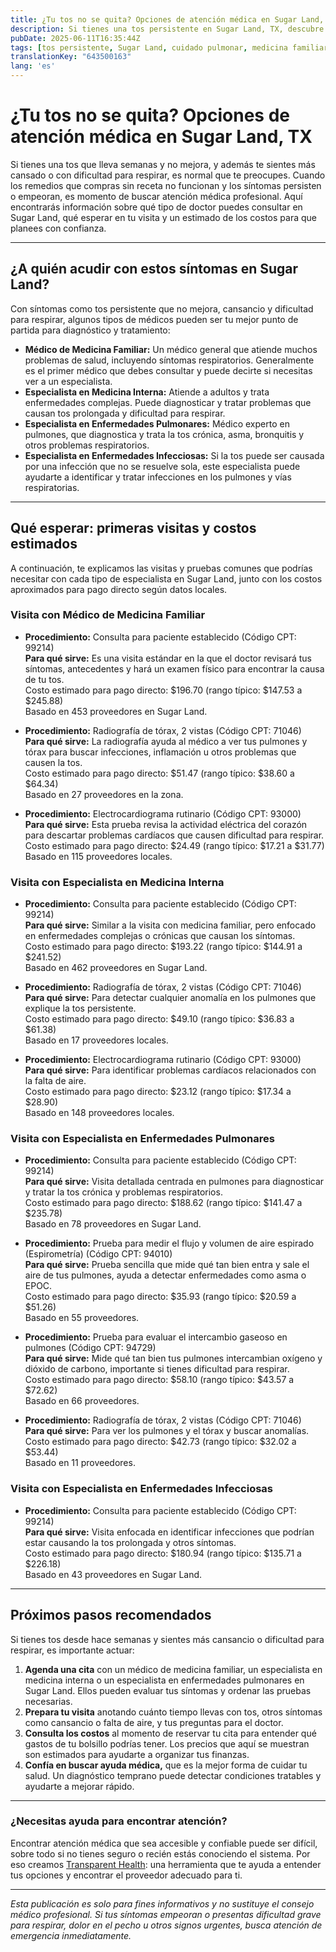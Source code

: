 ```yaml
---
title: ¿Tu tos no se quita? Opciones de atención médica en Sugar Land, TX  
description: Si tienes una tos persistente en Sugar Land, TX, descubre a qué especialista acudir, qué esperar en costos y los pasos a seguir para tu cuidado.  
pubDate: 2025-06-11T16:35:44Z
tags: [tos persistente, Sugar Land, cuidado pulmonar, medicina familiar, costos de salud, visita médica]
translationKey: "643500163"
lang: 'es'
---
```


# ¿Tu tos no se quita? Opciones de atención médica en Sugar Land, TX

Si tienes una tos que lleva semanas y no mejora, y además te sientes más cansado o con dificultad para respirar, es normal que te preocupes. Cuando los remedios que compras sin receta no funcionan y los síntomas persisten o empeoran, es momento de buscar atención médica profesional. Aquí encontrarás información sobre qué tipo de doctor puedes consultar en Sugar Land, qué esperar en tu visita y un estimado de los costos para que planees con confianza.

---

## ¿A quién acudir con estos síntomas en Sugar Land?

Con síntomas como tos persistente que no mejora, cansancio y dificultad para respirar, algunos tipos de médicos pueden ser tu mejor punto de partida para diagnóstico y tratamiento:

- **Médico de Medicina Familiar:** Un médico general que atiende muchos problemas de salud, incluyendo síntomas respiratorios. Generalmente es el primer médico que debes consultar y puede decirte si necesitas ver a un especialista.
- **Especialista en Medicina Interna:** Atiende a adultos y trata enfermedades complejas. Puede diagnosticar y tratar problemas que causan tos prolongada y dificultad para respirar.
- **Especialista en Enfermedades Pulmonares:** Médico experto en pulmones, que diagnostica y trata la tos crónica, asma, bronquitis y otros problemas respiratorios.
- **Especialista en Enfermedades Infecciosas:** Si la tos puede ser causada por una infección que no se resuelve sola, este especialista puede ayudarte a identificar y tratar infecciones en los pulmones y vías respiratorias.

---

## Qué esperar: primeras visitas y costos estimados

A continuación, te explicamos las visitas y pruebas comunes que podrías necesitar con cada tipo de especialista en Sugar Land, junto con los costos aproximados para pago directo según datos locales.

### Visita con Médico de Medicina Familiar

- **Procedimiento:** Consulta para paciente establecido (Código CPT: 99214)  
  **Para qué sirve:** Es una visita estándar en la que el doctor revisará tus síntomas, antecedentes y hará un examen físico para encontrar la causa de tu tos.  
  Costo estimado para pago directo: $196.70 (rango típico: $147.53 a $245.88)  
  Basado en 453 proveedores en Sugar Land.

- **Procedimiento:** Radiografía de tórax, 2 vistas (Código CPT: 71046)  
  **Para qué sirve:** La radiografía ayuda al médico a ver tus pulmones y tórax para buscar infecciones, inflamación u otros problemas que causen la tos.  
  Costo estimado para pago directo: $51.47 (rango típico: $38.60 a $64.34)  
  Basado en 27 proveedores en la zona.

- **Procedimiento:** Electrocardiograma rutinario (Código CPT: 93000)  
  **Para qué sirve:** Esta prueba revisa la actividad eléctrica del corazón para descartar problemas cardíacos que causen dificultad para respirar.  
  Costo estimado para pago directo: $24.49 (rango típico: $17.21 a $31.77)  
  Basado en 115 proveedores locales.

### Visita con Especialista en Medicina Interna

- **Procedimiento:** Consulta para paciente establecido (Código CPT: 99214)  
  **Para qué sirve:** Similar a la visita con medicina familiar, pero enfocado en enfermedades complejas o crónicas que causan los síntomas.  
  Costo estimado para pago directo: $193.22 (rango típico: $144.91 a $241.52)  
  Basado en 462 proveedores en Sugar Land.

- **Procedimiento:** Radiografía de tórax, 2 vistas (Código CPT: 71046)  
  **Para qué sirve:** Para detectar cualquier anomalía en los pulmones que explique la tos persistente.  
  Costo estimado para pago directo: $49.10 (rango típico: $36.83 a $61.38)  
  Basado en 17 proveedores locales.

- **Procedimiento:** Electrocardiograma rutinario (Código CPT: 93000)  
  **Para qué sirve:** Para identificar problemas cardíacos relacionados con la falta de aire.  
  Costo estimado para pago directo: $23.12 (rango típico: $17.34 a $28.90)  
  Basado en 148 proveedores locales.

### Visita con Especialista en Enfermedades Pulmonares

- **Procedimiento:** Consulta para paciente establecido (Código CPT: 99214)  
  **Para qué sirve:** Visita detallada centrada en pulmones para diagnosticar y tratar la tos crónica y problemas respiratorios.  
  Costo estimado para pago directo: $188.62 (rango típico: $141.47 a $235.78)  
  Basado en 78 proveedores en Sugar Land.

- **Procedimiento:** Prueba para medir el flujo y volumen de aire espirado (Espirometría) (Código CPT: 94010)  
  **Para qué sirve:** Prueba sencilla que mide qué tan bien entra y sale el aire de tus pulmones, ayuda a detectar enfermedades como asma o EPOC.  
  Costo estimado para pago directo: $35.93 (rango típico: $20.59 a $51.26)  
  Basado en 55 proveedores.

- **Procedimiento:** Prueba para evaluar el intercambio gaseoso en pulmones (Código CPT: 94729)  
  **Para qué sirve:** Mide qué tan bien tus pulmones intercambian oxígeno y dióxido de carbono, importante si tienes dificultad para respirar.  
  Costo estimado para pago directo: $58.10 (rango típico: $43.57 a $72.62)  
  Basado en 66 proveedores.

- **Procedimiento:** Radiografía de tórax, 2 vistas (Código CPT: 71046)  
  **Para qué sirve:** Para ver los pulmones y el tórax y buscar anomalías.  
  Costo estimado para pago directo: $42.73 (rango típico: $32.02 a $53.44)  
  Basado en 11 proveedores.

### Visita con Especialista en Enfermedades Infecciosas

- **Procedimiento:** Consulta para paciente establecido (Código CPT: 99214)  
  **Para qué sirve:** Visita enfocada en identificar infecciones que podrían estar causando la tos prolongada y otros síntomas.  
  Costo estimado para pago directo: $180.94 (rango típico: $135.71 a $226.18)  
  Basado en 43 proveedores en Sugar Land.

---

## Próximos pasos recomendados

Si tienes tos desde hace semanas y sientes más cansancio o dificultad para respirar, es importante actuar:

1. **Agenda una cita** con un médico de medicina familiar, un especialista en medicina interna o un especialista en enfermedades pulmonares en Sugar Land. Ellos pueden evaluar tus síntomas y ordenar las pruebas necesarias.
2. **Prepara tu visita** anotando cuánto tiempo llevas con tos, otros síntomas como cansancio o falta de aire, y tus preguntas para el doctor.
3. **Consulta los costos** al momento de reservar tu cita para entender qué gastos de tu bolsillo podrías tener. Los precios que aquí se muestran son estimados para ayudarte a organizar tus finanzas.
4. **Confía en buscar ayuda médica,** que es la mejor forma de cuidar tu salud. Un diagnóstico temprano puede detectar condiciones tratables y ayudarte a mejorar rápido.

---

### ¿Necesitas ayuda para encontrar atención?

Encontrar atención médica que sea accesible y confiable puede ser difícil, sobre todo si no tienes seguro o recién estás conociendo el sistema. Por eso creamos [Transparent Health](https://transparenthealth.ai): una herramienta que te ayuda a entender tus opciones y encontrar el proveedor adecuado para ti.

---

*Esta publicación es solo para fines informativos y no sustituye el consejo médico profesional. Si tus síntomas empeoran o presentas dificultad grave para respirar, dolor en el pecho u otros signos urgentes, busca atención de emergencia inmediatamente.*
